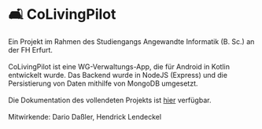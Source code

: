 # 🛋️ CoLivingPilot
Ein Projekt im Rahmen des Studiengangs Angewandte Informatik (B. Sc.) an der FH Erfurt.<br><br>
CoLivingPilot ist eine WG-Verwaltungs-App, die für Android in Kotlin entwickelt wurde. Das Backend wurde in NodeJS (Express) und die Persistierung von Daten mithilfe von MongoDB umgesetzt.<br><br>
Die Dokumentation des vollendeten Projekts ist [hier](documentation/documentation.pdf) verfügbar.<br><br>
Mitwirkende: Dario Daßler, Hendrick Lendeckel